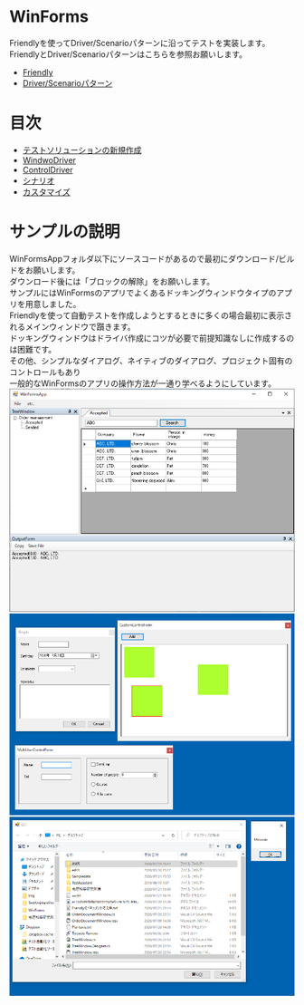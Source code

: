 # WinForms

Friendlyを使ってDriver/Scenarioパターンに沿ってテストを実装します。<br>
FriendlyとDriver/Scenarioパターンはこちらを参照お願いします。<br>
+ [Friendly](https://github.com/Codeer-Software/Friendly/blob/master/README.jp.md)
+ [Driver/Scenarioパターン](https://github.com/Codeer-Software/Friendly/blob/master/TestAutomationDesign.jp.md)

# 目次
+ [テストソリューションの新規作成](Sln.md)
+ [WindwoDriver](WindowDriver.md)
+ [ControlDriver](ControlDriver.md)
+ [シナリオ](Scenario.md)
+ [カスタマイズ](Customize.md)

# サンプルの説明
WinFormsAppフォルダ以下にソースコードがあるので最初にダウンロード/ビルドをお願いします。<br>
ダウンロード後には「ブロックの解除」をお願いします。<br>
サンプルにはWinFormsのアプリでよくあるドッキングウィンドウタイプのアプリを用意しました。<br>
Friendlyを使って自動テストを作成しようとするときに多くの場合最初に表示されるメインウィンドウで躓きます。<br>
ドッキングウィンドウはドライバ作成にコツが必要で前提知識なしに作成するのは困難です。<br>
その他、シンプルなダイアログ、ネイティブのダイアログ、プロジェクト固有のコントロールもあり<br>
一般的なWinFormsのアプリの操作方法が一通り学べるようにしています。<br>
![MainFrame.png](Img/MainFrame.png)
![SampleDialogs.png](Img/SampleDialogs.png)
![NativeWindows.png](Img/NativeWindows.png)
